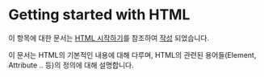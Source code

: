 # Getting started with HTML

이 항목에 대한 문서는 [HTML 시작하기](https://developer.mozilla.org/ko/docs/Learn/HTML/Introduction_to_HTML/Getting_started)를 참조하여 [작성](https://www.notion.so/HTML-HTML-b0dd621326c14531b51322b4ead1060c) 되었습니다.

이 문서는 HTML의 기본적인 내용에 대해 다루며, HTML의 관련된 용어들(Element, Attribute .. 등)의 정의에 대해 설명합니다.

